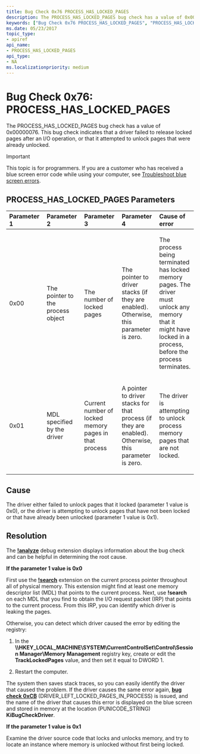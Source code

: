 ```yaml
---
title: Bug Check 0x76 PROCESS_HAS_LOCKED_PAGES
description: The PROCESS_HAS_LOCKED_PAGES bug check has a value of 0x00000076. This bug check indicates that a driver failed to release locked pages after an I/O operation.
keywords: ["Bug Check 0x76 PROCESS_HAS_LOCKED_PAGES", "PROCESS_HAS_LOCKED_PAGES"]
ms.date: 05/23/2017
topic_type:
- apiref
api_name:
- PROCESS_HAS_LOCKED_PAGES
api_type:
- NA
ms.localizationpriority: medium
---
```


# Bug Check 0x76: PROCESS\_HAS\_LOCKED\_PAGES


The PROCESS\_HAS\_LOCKED\_PAGES bug check has a value of 0x00000076. This bug check indicates that a driver failed to release locked pages after an I/O operation, or that it attempted to unlock pages that were already unlocked.

> [!IMPORTANT]
> This topic is for programmers. If you are a customer who has received a blue screen error code while using your computer, see [Troubleshoot blue screen errors](https://www.windows.com/stopcode).


## PROCESS\_HAS\_LOCKED\_PAGES Parameters


<table>
<colgroup>
<col width="20%" />
<col width="20%" />
<col width="20%" />
<col width="20%" />
<col width="20%" />
</colgroup>
<thead>
<tr class="header">
<th align="left">Parameter 1</th>
<th align="left">Parameter 2</th>
<th align="left">Parameter 3</th>
<th align="left">Parameter 4</th>
<th align="left">Cause of error</th>
</tr>
</thead>
<tbody>
<tr class="odd">
<td align="left"><p>0x00</p></td>
<td align="left"><p>The pointer to the process object</p></td>
<td align="left"><p>The number of locked pages</p></td>
<td align="left"><p>The pointer to driver stacks (if they are enabled). Otherwise, this parameter is zero.</p></td>
<td align="left"><p>The process being terminated has locked memory pages. The driver must unlock any memory that it might have locked in a process, before the process terminates.</p></td>
</tr>
<tr class="even">
<td align="left"><p>0x01</p></td>
<td align="left"><p>MDL specified by the driver</p></td>
<td align="left"><p>Current number of locked memory pages in that process</p></td>
<td align="left"><p>A pointer to driver stacks for that process (if they are enabled). Otherwise, this parameter is zero.</p></td>
<td align="left"><p>The driver is attempting to unlock process memory pages that are not locked.</p></td>
</tr>
</tbody>
</table>

 

## Cause

The driver either failed to unlock pages that it locked (parameter 1 value is 0x0), or the driver is attempting to unlock pages that have not been locked or that have already been unlocked (parameter 1 value is 0x1).

## Resolution

The [**!analyze**](-analyze.md) debug extension displays information about the bug check and can be helpful in determining the root cause.

**If the parameter 1 value is 0x0**

First use the [**!search**](-search.md) extension on the current process pointer throughout all of physical memory. This extension might find at least one memory descriptor list (MDL) that points to the current process. Next, use **!search** on each MDL that you find to obtain the I/O request packet (IRP) that points to the current process. From this IRP, you can identify which driver is leaking the pages.

Otherwise, you can detect which driver caused the error by editing the registry:

1.  In the **\\\\HKEY\_LOCAL\_MACHINE\\SYSTEM\\CurrentControlSet\\Control\\Session Manager\\Memory Management** registry key, create or edit the **TrackLockedPages** value, and then set it equal to DWORD 1.

2.  Restart the computer.

The system then saves stack traces, so you can easily identify the driver that caused the problem. If the driver causes the same error again, [**bug check 0xCB**](bug-check-0xcb--driver-left-locked-pages-in-process.md) (DRIVER\_LEFT\_LOCKED\_PAGES\_IN\_PROCESS) is issued, and the name of the driver that causes this error is displayed on the blue screen and stored in memory at the location (PUNICODE\_STRING) **KiBugCheckDriver**.

**If the parameter 1 value is 0x1**

Examine the driver source code that locks and unlocks memory, and try to locate an instance where memory is unlocked without first being locked.

 

 




